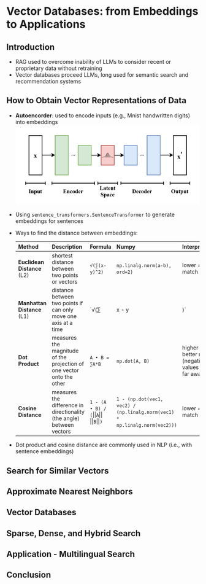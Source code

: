 # Vector Databases: from Embeddings to Applications

## Introduction

* RAG used to overcome inability of LLMs to consider recent or proprietary data without retraining
* Vector databases proceed LLMs, long used for semantic search and recommendation systems

## How to Obtain Vector Representations of Data

* **Autoencorder**: used to encode inputs (e.g., Mnist handwritten digits) into embeddings
    ![Architecture of an autoencoder](images/vector-databases-from-embeddings-to-applications/autoencoder-architecture.png)

* Using `sentence_transformers.SentenceTransformer` to generate embeddings for sentences

* Ways to find the distance between embeddings:

    | Method | Description | Formula | Numpy | Interpretation |
    | ------ | ----------- | ------- | ----- | -------------- |
    | **Euclidean Distance** (L2) | shortest distance between two points or vectors | `√(∑(x-y)^2)` | `np.linalg.norm(a-b), ord=2)` | lower = better match |
    | **Manhattan Distance** (L1) | distance between two points if can only move one axis at a time | `√(∑|x - y|)` | `np.linalg.norm(a-b), ord=1)` | lower = better match |
    | **Dot Product** | measures the magnitude of the projection of one vector onto the other | `A • B = ∑A*B` | `np.dot(A, B)` | higher = better match (negative values mean far away) |
    | **Cosine Distance** | measures the difference in directionality (the angle) between vectors | `1 - (A • B) / (`&#124;&#124;`A`&#124;&#124;` `&#124;&#124;`B`&#124;&#124;`)` | `1 - (np.dot(vec1, vec2) / (np.linalg.norm(vec1) * np.linalg.norm(vec2)))` | lower = better match |

* Dot product and cosine distance are commonly used in NLP (i.e., with sentence embeddings)

## Search for Similar Vectors

## Approximate Nearest Neighbors

## Vector Databases

## Sparse, Dense, and Hybrid Search

## Application - Multilingual Search

## Conclusion 

